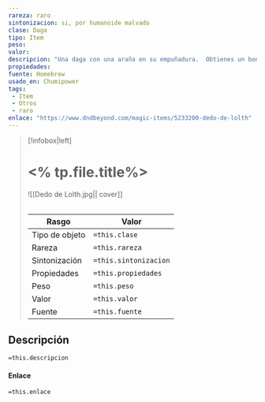 ```yaml
---
rareza: raro
sintonizacion: si, por humanoide malvado
clase: Daga
tipo: Item
peso: 
valor: 
descripcion: "Una daga con una araña en su empuñadura.  Obtienes un bonificador +2 a las tiradas de ataque y daño realizadas con esta arma mágica.  Puedes usar una acción para hacer que un veneno negro y espeso cubra la hoja. El veneno permanece durante 1 minuto o hasta que un ataque con esta arma golpee a una criatura. Esa criatura debe tener éxito en una tirada de salvación de Constitución DC 15 o recibir 2d10 de daño por veneno y quedar envenenada durante 1 minuto. La daga no puede volver a usarse de este modo hasta el siguiente amanecer.La daga ha sido encantada para poder alimentar a Lolths de la magia divina de Amaunator. Cualquier objeto o hechizo mágico creado por él o sus clérigos perderá sus propiedades mágicas. Dependiendo de lo poderoso que sea el objeto, puede tardar unos segundos o muchos años.  La competencia con una daga te permite añadir tu bonificación de competencia a la tirada de ataque de cualquier ataque que realices con ella."
propiedades: 
fuente: Homebrew
usado_en: Chumipower
tags:
 - Item
 - Otros
 - raro
enlace: "https://www.dndbeyond.com/magic-items/5233200-dedo-de-lolth"
---
```


> [!infobox|left]
>  # <% tp.file.title%>
> ![[Dedo de Lolth.jpg|| cover]]
> ######   
> |Rasgo | Valor |
> | --- | --- |
> | Tipo de objeto| `=this.clase`|
>  | Rareza| `=this.rareza`|
> | Sintonización | `=this.sintonizacion` |
> | Propiedades | `=this.propiedades` |
>  | Peso | `=this.peso` |
> | Valor | `=this.valor` |
> | Fuente | `=this.fuente` |


## Descripción
`=this.descripcion`

#### Enlace
`=this.enlace`